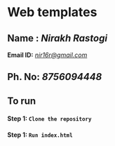 # Web templates

**Name :**  *Nirakh Rastogi*
-------------------------------------
**Email ID:** *nir16r@gmail.com*

**Ph. No:** *8756094448*
-------------------------------------
## To run
#### **Step 1:** `Clone the repository`
#### **Step 1:** `Run index.html`
